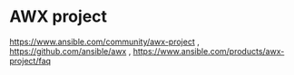 # AWX project
https://www.ansible.com/community/awx-project , https://github.com/ansible/awx , https://www.ansible.com/products/awx-project/faq
